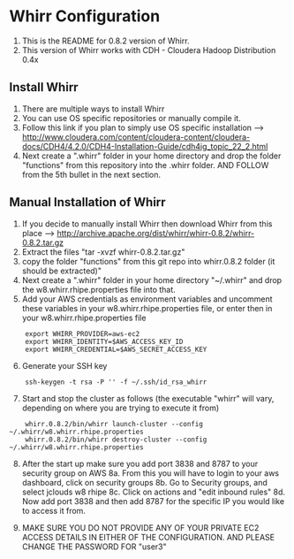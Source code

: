 
# Whirr Configuration #

1. This is the README for 0.8.2 version of Whirr.
2. This version of Whirr works with CDH - Cloudera Hadoop Distribution 0.4x

## Install Whirr ##
1. There are multiple ways to install Whirr
2. You can use OS specific repositories or manually compile it.
3. Follow this link if you plan to simply use OS specific installation
        --> http://www.cloudera.com/content/cloudera-content/cloudera-docs/CDH4/4.2.0/CDH4-Installation-Guide/cdh4ig_topic_22_2.html
4. Next create a ".whirr" folder in your home directory and drop the folder "functions" from this repository into the .whirr folder.
AND FOLLOW from the 5th bullet in the next section.

## Manual Installation of Whirr ##
1. If you decide to manually install Whirr then download Whirr from this place
	--> http://archive.apache.org/dist/whirr/whirr-0.8.2/whirr-0.8.2.tar.gz
2. Extract the files "tar -xvzf whirr-0.8.2.tar.gz"
3. copy the folder "functions" from this git repo into whirr.0.8.2 folder (it should be extracted)"
4. Next create a ".whirr" folder in your home directory "~/.whirr" and drop the w8.whirr.rhipe.properties file into that. 
5. Add your AWS credentials as environment variables and uncomment these variables in your w8.whirr.rhipe.properties file, or enter then in your w8.whirr.rhipe.properties file
````
	export WHIRR_PROVIDER=aws-ec2
	export WHIRR_IDENTITY=$AWS_ACCESS_KEY_ID
	export WHIRR_CREDENTIAL=$AWS_SECRET_ACCESS_KEY
````
6. Generate your SSH key
````
	ssh-keygen -t rsa -P '' -f ~/.ssh/id_rsa_whirr
````
7. Start and stop the cluster as follows (the executable "whirr" will vary, depending on where you are trying to execute it from)
````
	whirr.0.8.2/bin/whirr launch-cluster --config ~/.whirr/w8.whirr.rhipe.properties
	whirr.0.8.2/bin/whirr destroy-cluster --config ~/.whirr/w8.whirr.rhipe.properties
````
8. After the start up make sure you add port 3838 and 8787 to your security group on AWS
8a. From this you will have to login to your aws dashboard, click on security groups
8b. Go to Security groups, and select jclouds w8 rhipe
8c. Click on actions and "edit inbound rules"
8d. Now add port 3838 and then add 8787 for the specific IP you would like to access it from.

9. MAKE SURE YOU DO NOT PROVIDE ANY OF YOUR PRIVATE EC2 ACCESS DETAILS IN EITHER OF THE CONFIGURATION. AND PLEASE CHANGE THE PASSWORD FOR "user3"
